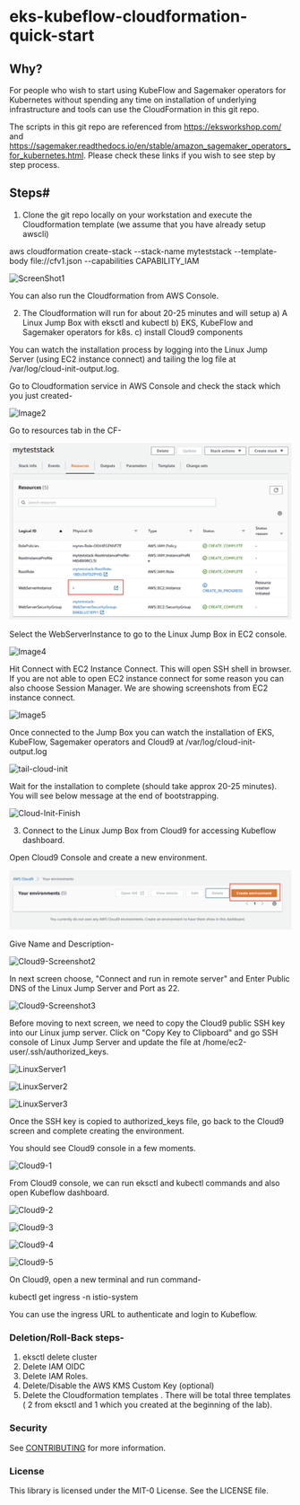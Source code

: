 # eks-kubeflow-cloudformation-quick-start

## Why?

For people who wish to start using KubeFlow and Sagemaker operators for Kubernetes without spending any time on installation of underlying infrastructure and tools can use the CloudFormation in this git repo.

The scripts in this git repo are referenced from https://eksworkshop.com/ and https://sagemaker.readthedocs.io/en/stable/amazon_sagemaker_operators_for_kubernetes.html. Please check these links if you wish to see step by step process.

## Steps#

1) Clone the git repo locally on your workstation and execute the Cloudformation template (we assume that you have already setup awscli)

aws cloudformation create-stack --stack-name myteststack --template-body file://cfv1.json --capabilities CAPABILITY_IAM

![ScreenShot1](/images/ScreenShot1.png)

You can also run the Cloudformation from AWS Console.

2) The Cloudformation will run for about 20-25 minutes and will setup
        a) A Linux Jump Box with eksctl and kubectl
        b) EKS, KubeFlow and Sagemaker operators for k8s.
        c) install Cloud9 components

You can watch the installation process by logging into the Linux Jump Server (using EC2 instance connect) and tailing the log file at /var/log/cloud-init-output.log.

Go to Cloudformation service in AWS Console and check the stack which you just created-

![Image2](/images/Image2.png)

Go to resources tab in the CF-

![Image3](/images/Image3.png)

Select the WebServerInstance to go to the Linux Jump Box in EC2 console.

![Image4](/images/Image4.png)

Hit Connect with EC2 Instance Connect. This will open SSH shell in browser. If you are not able to open EC2 instance connect for some reason you can also choose Session Manager. We are showing screenshots from EC2 instance connect.

![Image5](/images/Image5.png)

Once connected to the Jump Box you can watch the installation of EKS, KubeFlow, Sagemaker operators and Cloud9 at /var/log/cloud-init-output.log

![tail-cloud-init](/images/tail-cloud-init.png)

Wait for the installation to complete (should take approx 20-25 minutes). You will see below message at the end of bootstrapping.

![Cloud-Init-Finish](/images/Cloud-Init-Finish.png)

3) Connect to the Linux Jump Box from Cloud9 for accessing Kubeflow dashboard.

Open Cloud9 Console and create a new environment.

![Create-Cloud-9](/images/Create-Cloud-9.png)

Give Name and Description-

![Cloud9-Screenshot2](/images/Cloud9-Screenshot2.png)

In next screen choose, "Connect and run in remote server" and Enter Public DNS of the Linux Jump Server and Port as 22.

![Cloud9-Screenshot3](/images/Cloud9-Screenshot3.png)

Before moving to next screen, we need to copy the Cloud9 public SSH key into our Linux jump server. Click on "Copy Key to Clipboard"
and go SSH console of Linux Jump Server and update the file at /home/ec2-user/.ssh/authorized_keys.

![LinuxServer1](/images/LinuxServer1.png)

![LinuxServer2](/images/LinuxServer2.png)

![LinuxServer3](/images/LinuxServer3.png)

Once the SSH key is copied to authorized_keys file, go back to the Cloud9 screen and complete creating the environment.

You should see Cloud9 console in a few moments.

![Cloud9-1](/images/Cloud9-1.png)

From Cloud9 console, we can run eksctl and kubectl commands and also open Kubeflow dashboard.

![Cloud9-2](/images/Cloud9-2.png)

![Cloud9-3](/images/Cloud9-3.png)

![Cloud9-4](/images/Cloud9-4.png)

![Cloud9-5](/images/Cloud9-5.png)

On Cloud9, open a new terminal and run command-

kubectl get ingress -n istio-system

You can use the ingress URL to authenticate and login to Kubeflow.


### Deletion/Roll-Back steps-

1) eksctl delete cluster
2) Delete IAM OIDC
3) Delete IAM Roles.
4) Delete/Disable the AWS KMS Custom Key (optional)
5) Delete the Cloudformation templates . There will be total three templates ( 2 from eksctl and 1 which you created at the beginning of the lab).

### Security

See [CONTRIBUTING](CONTRIBUTING.md#security-issue-notifications) for more information.

### License

This library is licensed under the MIT-0 License. See the LICENSE file.
